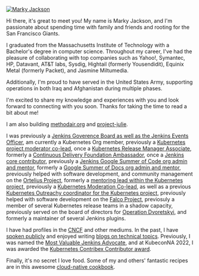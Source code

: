 [![Marky Jackson](https://i.ibb.co/zPzLYSB/IMG-0669.jpg)](https://github.com/markyjackson-taulia)

Hi there, it's great to meet you! My name is Marky Jackson, and I'm passionate about spending time with family and friends and rooting for the San Francisco Giants.

I graduated from the Massachusetts Institute of Technology with a Bachelor's degree in computer science. Throughout my career, I've had the pleasure of collaborating with top companies such as Yahoo!, Symantec, HP, Datavant, AT&T labs, Sysdig, Hightail (formerly Yousendidit), Equinix Metal (formerly Packet), and Jasmine Miltumedia.

Additionally, I'm proud to have served in the United States Army, supporting operations in both Iraq and Afghanistan during multiple phases.

I'm excited to share my knowledge and experiences with you and look forward to connecting with you soon. Thanks for taking the time to read a bit about me!

I am also building [methodair.org](https://methodair.org) and [project-julie](https://www.projectjulie.org).

I was previously a [Jenkins Goverence Board as well as the Jenkins Events Officer](https://groups.google.com/g/jenkinsci-dev/c/JusGlXCwbx0/m/2yHT3BFcAAAJ), am currently a Kubernetes Org member, previously a [Kubernetes project moderator co-lead](https://github.com/kubernetes/community/pull/5783#issuecomment-841935980), once a [Kubernetes Release Manager Associate](https://github.com/markyjackson-taulia/sig-release/blob/master/release-managers.md), formerly a [Continuous Delivery Foundation Ambassador](https://cd.foundation/ambassador-program-overview-application/community-ambassador-cohort20/), once a [Jenkins core contributor](https://www.jenkins.io/blog/authors/markyjackson-taulia/), previously a [Jenkins Google Summer of Code org admin and mentor](https://www.jenkins.io/sigs/gsoc/), formerly a [Google Summer of Docs org admin and mentor](https://www.jenkins.io/sigs/docs/gsod/), previously helped with software development, and community management on the [Ortelius Project](https://ortelius.io), formerly a [mentoring lead within the Kubernetes project](https://github.com/kubernetes/community/blob/master/mentoring/OWNERS#L6), previously a [Kubernetes Moderation Co-lead](https://github.com/kubernetes/community/blob/master/communication/moderators.md), as well as a previous [Kubernetes Outreachy coordinator for the Kubernetes project](https://www.outreachy.org/communities/cfp/kubernetes/), previously helped with software development on the [Falco Project](https://falco.org), previosuly a member of several Kubernetes release teams in a shadow capacity, previously served on the board of directors for [Operation Dvoretskyi](https://www.operationdvoretskyi.org), and formerly a maintainer of several Jenkins plugins.

I have had profiles in the [CNCF](https://www.cncf.io/blog/2020/02/18/why-i-contribute-to-the-open-source-community-and-you-should-too/) and other mediums. In the past, I have  [spoken publicly](https://www.youtube.com/watch?v=h4hKSXjCqyI) and enjoyed writing [blogs on technical topics](https://cd.foundation/blog/2020/05/29/mlops-an-introduction/). Previously, I was named the [Most Valuable Jenkins Advocate](https://www.businesswire.com/news/home/20200924005128/en/DevOps-World-2020-Award-Winners-Announced), and at KubeconNA 2022, I was awarded the [Kubernetes Contribex Contributor award](https://www.kubernetes.dev/community/awards/2022/#contributor-experience).

Finally, it's no secret I love food. Some of my and others' fantastic recipes are in this awesome [cloud-native cookbook](https://github.com/cncf/cloud-native-community-cookbook).
